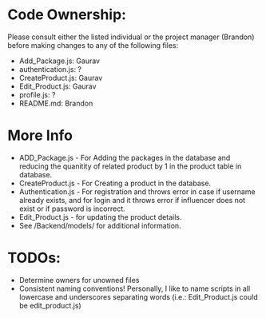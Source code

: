 # Code Ownership:
Please consult either the listed individual or the project manager (Brandon) before making changes to any of the following files:
* Add_Package.js: Gaurav
* authentication.js: ?
* CreateProduct.js: Gaurav
* Edit_Product.js: Gaurav
* profile.js: ?
* README.md: Brandon


# More Info
* ADD_Package.js - For Adding the packages in the database and reducing the quanitity of related product by 1 in the product table in database. 
* CreateProduct.js - For Creating a product in the database.
* Authentication.js - For registration and throws error in case if username already exists, and for login and it throws error if influencer does not exist or if password is incorrect.
* Edit_Product.js - for updating the product details.
* See /Backend/models/ for additional information.

# TODOs:
* Determine owners for unowned files
* Consistent naming conventions! Personally, I like to name scripts in all lowercase and underscores separating words (i.e.: Edit_Product.js could be edit_product.js)